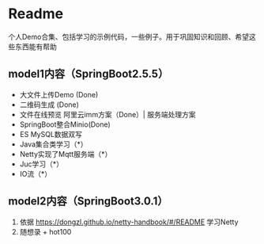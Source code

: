 # Readme
个人Demo合集、包括学习的示例代码，一些例子。用于巩固知识和回顾、希望这些东西能有帮助

## model1内容（SpringBoot2.5.5）
- 大文件上传Demo (Done)
- 二维码生成 (Done)
- 文件在线预览 阿里云imm方案（Done）| 服务端处理方案
- SpringBoot整合Minio(Done)
- ES MySQL数据双写
- Java集合类学习（*）
- Netty实现了Mqtt服务端（*）
- Juc学习（*）
- IO流（*）

## model2内容（SpringBoot3.0.1）
1. 依据 https://dongzl.github.io/netty-handbook/#/README  学习Netty
2. 随想录 + hot100
